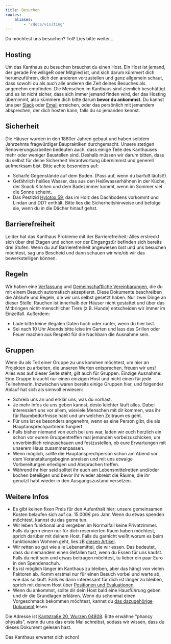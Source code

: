 ```yaml
---
title: Besuchen
routes:
    aliases:
        - '/docs/visiting'
---
```


Du möchtest uns besuchen? Toll! Lies bitte weiter...

## Hosting
Um das Kanthaus zu besuchen brauchst du einen Host. Ein Host ist jemand, der gerade FreiwilligeR oder Mitglied ist, und sich darum kümmert dich herumzuführen, dich den anderen vorzustellen und ganz allgemein schaut, dass sowohl du als auch alle anderen die Zeit deines Besuches als angenehm empfinden. Die Menschen im Kanthaus sind ziemlich beschäftigt und es ist nicht sicher, dass sich immer jemand finden wird, der das Hosting übernimmt, also kümmere dich bitte darum **bevor du ankommst**. Du kannst uns per [Slack](https://slackin.yunity.org) oder [Email](mailto:hello@kanthaus.online) erreichen, oder das persönlich mit jemandem absprechen, der dich hosten kann, falls du so jemanden kennst.

## Sicherheit
Die Häuser wurden in den 1880er Jahren gebaut und haben seitdem Jahrzehnte fragwürdiger Baupraktiken durchgemacht. Unsere stetigen Renovierungsarbeiten bedeuten auch, dass einige Teile des Kanthauses mehr oder weniger Baustellen sind. Deshalb müssen wir darum bitten, dass du selbst für deine Sicherheit Verantwortung übernimmst und generell aufmerksam bist. Bitte achte besonders auf:
- Scharfe Gegenstände auf dem Boden. (Pass auf, wenn du barfuß läufst!)
- Gefährlich heißes Wasser, das aus den Heißwasserhähnen in der Küche, der Snack Kitchen und dem Badezimmer kommt, wenn im Sommer viel die Sonne scheint.
- Das Pestizid [Hylotox 59](https://de.wikipedia.org/wiki/Hylotox), das im Holz des Dachbodens vorkommt und Lindan und DDT enthält. Bitte lies die Sicherheitshinweise und befolge sie, wenn du in die Dächer hinauf gehst.

## Barrierefreiheit
Leider hat das Kanthaus Probleme mit der Barrierefreiheit: Alles erstreckt sich über drei Etagen und schon vor der Eingangstür befinden sich bereits drei Stufen. Wenn du auf Barrierefreiheit angewiesen bist und uns besuchen möchtest, sag uns Bescheid und dann schauen wir wie/ob wir das bewerkstelligen können.

## Regeln
Wir haben eine [Verfassung](/governance/constitution) und [Gemeinschaftliche Vereinbarungen](/governance/collectiveagreements/), die du mit einem Besuch automatisch akzeptierst. Diese Dokumente beschreiben die Abläufe und Regeln, die wir uns selbst gesetzt haben. Nur zwei Dinge an dieser Stelle: Rauchen ist innerhalb der Häuser nicht gestattet und über das Mitbringen nicht-menschlicher Tiere (z.B. Hunde) entscheiden wir immer im Einzelfall. Außerdem:
- Lade bitte keine illegalen Daten hoch oder runter, wenn du hier bist.
- Sei nach 10 Uhr Abends bitte leise im Garten und lass das Grillen oder Feuer machen aus Respekt für die Nachbarn die Ausnahme sein.

## Gruppen
Wenn du als Teil einer Gruppe zu uns kommen möchtest, um hier an Projekten zu arbeiten, die unseren Werten entsprechen, freuen wir uns! Alles was auf dieser Seite steht, gilt auch für Gruppen. Einzige Ausnahme: Eine Gruppe braucht nur einen einzigen Host und nicht einen für jede Teilnehmerin.
Inzwischen waren bereits einige Gruppen hier, und folgender Ablauf hat sich als sinnvoll erwiesen:
- Schreib uns an und erklär uns, was du vorhast.
- Je mehr Infos du uns geben kannst, desto leichter läuft alles. Dabei interessiert uns vor allem, wieviele Menschen mit dir kommen, was ihr für Raumbedürfnisse habt und um welchen Zeitraum es geht.
- Für uns ist es besonders angenehm, wenn es eine Person gibt, die als Hauptansprechpartnerin fungiert.
- Falls bisher niemand von euch bei uns war, laden wir euch herzlich ein schon vor eurem Gruppentreffen mal jemanden vorbeizuschicken, um unverbindlich reinzuschauen und festzustellen, ob eure Erwartungen mit unserem Haus zusammenpassen.
- Wenn möglich, sollte die Hauptansprechperson schon am Abend vor dem Veranstaltungsbeginn anreisen und mit uns etwaige Vorbereitungen erledigen und Absprachen treffen.
- Während ihr hier seid solltet ihr euch am Lebensmittelretten und/oder kochen beteiligen und bevor ihr wieder abreist die Räume, die ihr genutzt habt wieder in den Ausgangszustand versetzen.

## Weitere Infos
- Es gibt keinen fixen Preis für den Aufenthalt hier; unsere gemeinsamen Kosten belaufen sich auf ca. 15.000€ pro Jahr. Wenn du etwas spenden möchtest, kannst du das gerne tun.
- Wir leben funktional und vergeben im Normalfall keine Privatzimmer. Falls du gern einen nur für dich reservierten Raum haben möchtest, sprich darüber mit deinem Host. Falls du garnicht weißt worum es beim funktionalen Wohnen geht, lies zB [diesen Artikel](https://www.deutschlandfunknova.de/beitrag/funktionales-wohnen-wg-mit-gemeinsamem-schlafzimmer).
- Wir retten so gut wie alle Lebensmittel, die wir essen. Das bedeutet, dass du niemandem einen Gefallen tust, wenn du Essen für uns kaufst. Falls du nett sein und etwas beitragen möchtest, tu lieber ein paar Euro in den Spendenschuh.
- Es ist möglich länger im Kanthaus zu bleiben, aber das hängt von vielen Faktoren ab. Komm erstmal nur für einen Besuch vorbei und warte ab, wie das so läuft. Falls es dann interessant für dich ist länger zu bleiben, sprich mit deinem Host über [Positionen und Evaluationen](/governance/positionsandevaluations).
- Wenn du ankommst, sollte dir dein Host bald eine Hausführung geben und dir die Grundlagen erklären. Wenn du schonmal einen Vorgeschmack bekommen möchtest, kannst du [das dazugehörige Dokument](visiTour) lesen.

Die Adresse ist [Kantstraße 20, Wurzen 04808](https://www.openstreetmap.org/search?query=20%20kantstrasse%20wurzen#map=19/51.36711/12.74075&layers=N). Bitte erwähne "phancy physalis", wenn du uns das erste Mal schreibst, sodass wir wissen, dass du dieses Dokument gelesen hast.

Das Kanthaus erwartet dich schon!
